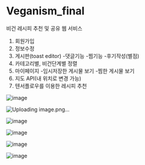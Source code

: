 # Veganism_final
비건 레시피 추천 및 공유 웹 서비스

1. 회원가입
2. 정보수정
3. 게시판(toast editor)
   -댓글기능
   -찜기능
   -후기작성(별점)
4. 카테고리별, 비건단계별 정렬
5. 마이페이지
   -임시저장한 게시물 보기
   -찜한 게시물 보기
7. 지도 API(내 위치로 변경 가능)
8. 텐서플로우를 이용한 레시피 추천
   
![image](https://github.com/fooriend/Veganism/assets/57613101/8f111ad1-3729-45d3-9323-cc6c0495e291)

![Uploading image.png…]()


![image](https://github.com/fooriend/Veganism/assets/57613101/faf6a6c7-f9eb-4c00-989b-34e24f49c936)

![image](https://github.com/fooriend/Veganism/assets/57613101/fd9108c2-68d4-4c92-b3cb-e359d4ddc7a2)

![image](https://github.com/fooriend/Veganism/assets/57613101/07c15e7b-bb6f-492e-bc3b-46f1196ad2c6)

![image](https://github.com/fooriend/Veganism/assets/57613101/73eff004-4d88-46c4-9da4-3edfdecad3d8)

